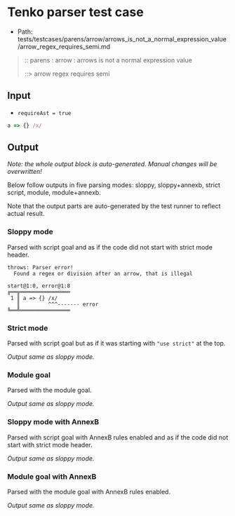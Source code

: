 # Tenko parser test case

- Path: tests/testcases/parens/arrow/arrows_is_not_a_normal_expression_value/arrow_regex_requires_semi.md

> :: parens : arrow : arrows is not a normal expression value
>
> ::> arrow regex requires semi

## Input

- `requireAst = true`

`````js
a => {} /x/
`````

## Output

_Note: the whole output block is auto-generated. Manual changes will be overwritten!_

Below follow outputs in five parsing modes: sloppy, sloppy+annexb, strict script, module, module+annexb.

Note that the output parts are auto-generated by the test runner to reflect actual result.

### Sloppy mode

Parsed with script goal and as if the code did not start with strict mode header.

`````
throws: Parser error!
  Found a regex or division after an arrow, that is illegal

start@1:0, error@1:8
╔══╦════════════════
 1 ║ a => {} /x/
   ║         ^^^------- error
╚══╩════════════════

`````

### Strict mode

Parsed with script goal but as if it was starting with `"use strict"` at the top.

_Output same as sloppy mode._

### Module goal

Parsed with the module goal.

_Output same as sloppy mode._

### Sloppy mode with AnnexB

Parsed with script goal with AnnexB rules enabled and as if the code did not start with strict mode header.

_Output same as sloppy mode._

### Module goal with AnnexB

Parsed with the module goal with AnnexB rules enabled.

_Output same as sloppy mode._
